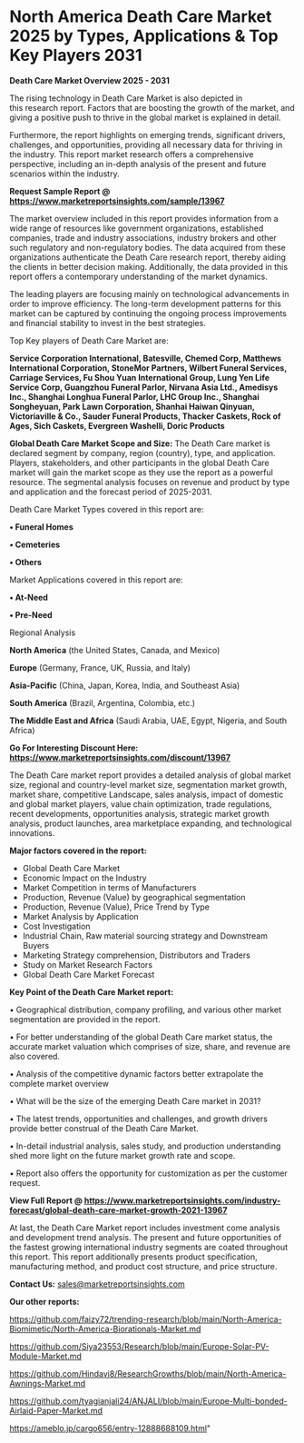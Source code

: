 # North America Death Care Market 2025 by Types, Applications & Top Key Players 2031

<Strong> Death Care Market Overview 2025 - 2031</strong>

The rising technology in Death Care Market is also depicted in this research report. Factors that are boosting the growth of the market, and giving a positive push to thrive in the global market is explained in detail.

Furthermore, the report highlights on emerging trends, significant drivers, challenges, and opportunities, providing all necessary data for thriving in the industry. This report market research offers a comprehensive perspective, including an in-depth analysis of the present and future scenarios within the industry.

<strong>Request Sample Report @ <a href=https://www.marketreportsinsights.com/sample/13967>https://www.marketreportsinsights.com/sample/13967</a></strong>

The market overview included in this report provides information from a wide range of resources like government organizations, established companies, trade and industry associations, industry brokers and other such regulatory and non-regulatory bodies. The data acquired from these organizations authenticate the Death Care research report, thereby aiding the clients in better decision making. Additionally, the data provided in this report offers a contemporary understanding of the market dynamics.

The leading players are focusing mainly on technological advancements in order to improve efficiency. The long-term development patterns for this market can be captured by continuing the ongoing process improvements and financial stability to invest in the best strategies.

Top Key players of Death Care Market are:

<strong>Service Corporation International, Batesville, Chemed Corp, Matthews International Corporation, StoneMor Partners, Wilbert Funeral Services, Carriage Services, Fu Shou Yuan International Group, Lung Yen Life Service Corp, Guangzhou Funeral Parlor, Nirvana Asia Ltd., Amedisys Inc., Shanghai Longhua Funeral Parlor, LHC Group Inc., Shanghai Songheyuan, Park Lawn Corporation, Shanhai Haiwan Qinyuan, Victoriaville & Co., Sauder Funeral Products, Thacker Caskets, Rock of Ages, Sich Caskets, Evergreen Washelli, Doric Products</strong>

<strong><b>Global Death Care Market Scope and Size:</b></strong>
The Death Care market is declared segment by company, region (country), type, and application. Players, stakeholders, and other participants in the global Death Care market will gain the market scope as they use the report as a powerful resource. The segmental analysis focuses on revenue and product by type and application and the forecast period of 2025-2031.

Death Care Market Types covered in this report are:

<strong>• Funeral Homes

• Cemeteries

• Others</strong>

Market Applications covered in this report are:

<strong>• At-Need

• Pre-Need</strong> 

Regional Analysis

<strong>North America</strong> (the United States, Canada, and Mexico)

<strong>Europe</strong> (Germany, France, UK, Russia, and Italy)

<strong>Asia-Pacific</strong> (China, Japan, Korea, India, and Southeast Asia)

<strong>South America</strong> (Brazil, Argentina, Colombia, etc.)

<strong>The Middle East and Africa</strong> (Saudi Arabia, UAE, Egypt, Nigeria, and South Africa)

<strong>Go For Interesting Discount Here: <a href=https://www.marketreportsinsights.com/discount/13967>https://www.marketreportsinsights.com/discount/13967</a></strong>

The Death Care market report provides a detailed analysis of global market size, regional and country-level market size, segmentation market growth, market share, competitive Landscape, sales analysis, impact of domestic and global market players, value chain optimization, trade regulations, recent developments, opportunities analysis, strategic market growth analysis, product launches, area marketplace expanding, and technological innovations.

<strong><b>Major factors covered in the report:</b></strong>
<ul>
  <li>Global Death Care Market </li>
  <li>Economic Impact on the Industry</li>
  <li>Market Competition in terms of Manufacturers</li>
  <li>Production, Revenue (Value) by geographical segmentation</li>
  <li>Production, Revenue (Value), Price Trend by Type</li>
  <li>Market Analysis by Application</li>
  <li>Cost Investigation</li>
  <li>Industrial Chain, Raw material sourcing strategy and Downstream Buyers</li>
  <li>Marketing Strategy comprehension, Distributors and Traders</li>
  <li>Study on Market Research Factors</li>
  <li>Global Death Care Market Forecast</li>
</ul>

<strong><b>Key Point of the Death Care Market report:</b></strong>

• Geographical distribution, company profiling, and various other market segmentation are provided in the report.

• For better understanding of the global Death Care market status, the accurate market valuation which comprises of size, share, and revenue are also covered.

• Analysis of the competitive dynamic factors better extrapolate the complete market overview

• What will be the size of the emerging Death Care market in 2031?

• The latest trends, opportunities and challenges, and growth drivers provide better construal of the Death Care Market.

• In-detail industrial analysis, sales study, and production understanding shed more light on the future market growth rate and scope.

• Report also offers the opportunity for customization as per the customer request.

<strong><b>View Full Report @ <a href=https://www.marketreportsinsights.com/industry-forecast/global-death-care-market-growth-2021-13967>https://www.marketreportsinsights.com/industry-forecast/global-death-care-market-growth-2021-13967</a></b></strong>


At last, the Death Care Market report includes investment come analysis and development trend analysis. The present and future opportunities of the fastest growing international industry segments are coated throughout this report. This report additionally presents product specification, manufacturing method, and product cost structure, and price structure.

<strong>Contact Us:</strong>
sales@marketreportsinsights.com

<strong>Our other reports:</strong>

<a href=https://github.com/faizy72/trending-research/blob/main/North-America-Biomimetic/North-America-Biorationals-Market.md>https://github.com/faizy72/trending-research/blob/main/North-America-Biomimetic/North-America-Biorationals-Market.md</a>

<a href=https://github.com/Siya23553/Research/blob/main/Europe-Solar-PV-Module-Market.md>https://github.com/Siya23553/Research/blob/main/Europe-Solar-PV-Module-Market.md</a>

<a href=https://github.com/Hindavi8/ResearchGrowths/blob/main/North-America-Awnings-Market.md>https://github.com/Hindavi8/ResearchGrowths/blob/main/North-America-Awnings-Market.md</a>

<a href=https://github.com/tyagianjali24/ANJALI/blob/main/Europe-Multi-bonded-Airlaid-Paper-Market.md>https://github.com/tyagianjali24/ANJALI/blob/main/Europe-Multi-bonded-Airlaid-Paper-Market.md</a>

<a href=https://ameblo.jp/cargo656/entry-12888688109.html>https://ameblo.jp/cargo656/entry-12888688109.html</a>"
